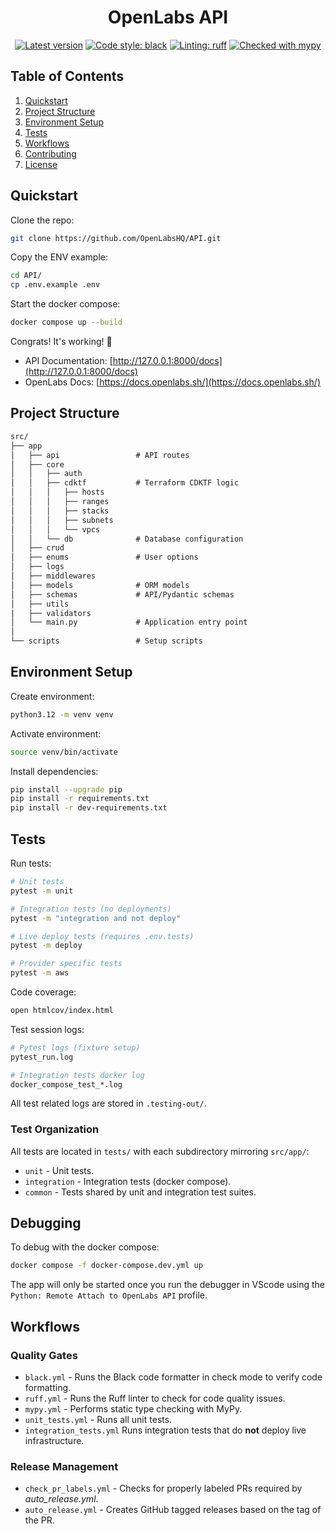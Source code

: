 <h1 align="center">OpenLabs API</h1>

<p align="center">
<a href="https://github.com/OpenLabsHQ/API"><img alt="Latest version" src="https://img.shields.io/github/v/release/OpenLabsHQ/API"></a>
<a href="https://github.com/psf/black"><img alt="Code style: black" src="https://img.shields.io/badge/code%20style-black-000000.svg"></a>
<a href="https://github.com/astral-sh/ruff"><img alt="Linting: ruff" src="https://img.shields.io/endpoint?url=https://raw.githubusercontent.com/astral-sh/ruff/main/assets/badge/v2.json"></a>
<a href="https://mypy-lang.org/"><img alt="Checked with mypy" src="https://www.mypy-lang.org/static/mypy_badge.svg"></a>
</p>


## Table of Contents

1. [Quickstart](#quickstart)
2. [Project Structure](#project-structure)
3. [Environment Setup](#environment-setup)
4. [Tests](#tests)
5. [Workflows](#workflows)
6. [Contributing](/CONTRIBUTING.md)
7. [License](/LICENSE)


## Quickstart

Clone the repo:

```bash
git clone https://github.com/OpenLabsHQ/API.git
```

Copy the ENV example:

```bash
cd API/
cp .env.example .env
```

Start the docker compose:

```bash
docker compose up --build
```

Congrats! It's working! 🎉 
* API Documentation: [http://127.0.0.1:8000/docs](http://127.0.0.1:8000/docs)
* OpenLabs Docs: [https://docs.openlabs.sh/](https://docs.openlabs.sh/)


## Project Structure

```txt
src/
├── app
│   ├── api                 # API routes
│   ├── core
│   │   ├── auth
│   │   ├── cdktf           # Terraform CDKTF logic
│   │   │   ├── hosts   
│   │   │   ├── ranges
│   │   │   ├── stacks
│   │   │   ├── subnets
│   │   │   └── vpcs
│   │   └── db              # Database configuration
│   ├── crud
│   ├── enums               # User options
│   ├── logs
│   ├── middlewares
│   ├── models              # ORM models
│   ├── schemas             # API/Pydantic schemas
│   ├── utils
|   ├── validators
│   └── main.py             # Application entry point
│
└── scripts                 # Setup scripts
```


## Environment Setup

Create environment:

```bash
python3.12 -m venv venv
```

Activate environment:

```bash
source venv/bin/activate
```

Install dependencies:

```bash
pip install --upgrade pip
pip install -r requirements.txt
pip install -r dev-requirements.txt
```

## Tests

Run tests:

```bash
# Unit tests
pytest -m unit

# Integration tests (no deployments)
pytest -m "integration and not deploy"

# Live deploy tests (requires .env.tests)
pytest -m deploy

# Provider specific tests
pytest -m aws
```

Code coverage:

```bash
open htmlcov/index.html
```

Test session logs:

```bash
# Pytest logs (fixture setup)
pytest_run.log

# Integration tests docker log
docker_compose_test_*.log
```

All test related logs are stored in `.testing-out/`.


### Test Organization

All tests are located in `tests/` with each subdirectory mirroring `src/app/`:

* `unit` - Unit tests.
* `integration` - Integration tests (docker compose).
* `common` - Tests shared by unit and integration test suites.


## Debugging

To debug with the docker compose:

```bash
docker compose -f docker-compose.dev.yml up
```

The app will only be started once you run the debugger in VScode using the `Python: Remote Attach to OpenLabs API` profile.

## Workflows

### Quality Gates

* `black.yml` - Runs the Black code formatter in check mode to verify code formatting.
* `ruff.yml` - Runs the Ruff linter to check for code quality issues.
* `mypy.yml` - Performs static type checking with MyPy.
* `unit_tests.yml` - Runs all unit tests.
* `integration_tests.yml` Runs integration tests that do **not** deploy live infrastructure.

### Release Management

- `check_pr_labels.yml` - Checks for properly labeled PRs required by *auto_release.yml*.
- `auto_release.yml` - Creates GitHub tagged releases based on the tag of the PR. 